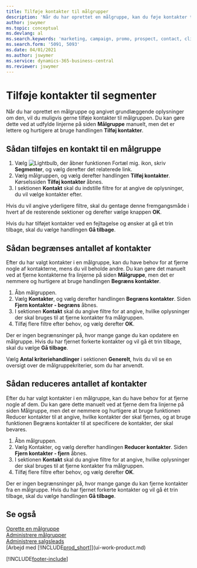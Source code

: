 ```yaml
---
title: Tilføje kontakter til målgrupper
description: 'Når du har oprettet en målgruppe, kan du føje kontakter til målgruppen, f.eks. som en del af en marketingkampagne, der er henvendt til bestemte kunder.'
author: jswymer
ms.topic: conceptual
ms.devlang: al
ms.search.keywords: 'marketing, campaign, promo, prospect, contact, client, customer'
ms.search.form: '5091, 5093'
ms.date: 04/01/2021
ms.author: jswymer
ms.service: dynamics-365-business-central
ms.reviewer: jswymer
---
```

# <a name="adding-contacts-to-segments"></a>Tilføje kontakter til segmenter
Når du har oprettet en målgruppe og angivet grundlæggende oplysninger om den, vil du muligvis gerne tilføje kontakter til målgruppen. Du kan gøre dette ved at udfylde linjerne på siden **Målgruppe** manuelt, men det er lettere og hurtigere at bruge handlingen **Tilføj kontakter**.

## <a name="to-add-a-contact-to-a-segment"></a>Sådan tilføjes en kontakt til en målgruppe
1. Vælg ![Lightbulb, der åbner funktionen Fortæl mig.](media/ui-search/search_small.png "Fortæl mig, hvad du vil foretage dig") ikon, skriv **Segmenter**, og vælg derefter det relaterede link.  
2. Vælg målgruppen, og vælg derefter handlingen **Tilføj kontakter**. Kørselssiden **Tilføj kontakter** åbnes.
3. I sektionen **Kontakt** skal du indstille filtre for at angive de oplysninger, du vil vælge kontakter efter.

Hvis du vil angive yderligere filtre, skal du gentage denne fremgangsmåde i hvert af de resterende sektioner og derefter vælge knappen **OK**.

Hvis du har tilføjet kontakter ved en fejltagelse og ønsker at gå et trin tilbage, skal du vælge handlingen **Gå tilbage**.

## <a name="to-refine-the-number-of-contacts"></a>Sådan begrænses antallet af kontakter
Efter du har valgt kontakter i en målgruppe, kan du have behov for at fjerne nogle af kontakterne, mens du vil beholde andre. Du kan gøre det manuelt ved at fjerne kontakterne fra linjerne på siden **Målgruppe**, men det er nemmere og hurtigere at bruge handlingen **Begræns kontakter**.

1. Åbn målgruppen.
2. Vælg **Kontakter**, og vælg derefter handlingen **Begræns kontakter**. Siden **Fjern kontakter - begræns** åbnes.
3. I sektionen **Kontakt** skal du angive filtre for at angive, hvilke oplysninger der skal bruges til at fjerne kontakter fra målgruppen.
4. Tilføj flere filtre efter behov, og vælg derefter **OK**.

Der er ingen begrænsninger på, hvor mange gange du kan opdatere en målgruppe. Hvis du har fjernet forkerte kontakter og vil gå ét trin tilbage, skal du vælge **Gå tilbage**.

Vælg **Antal kriteriehandlinger** i sektionen **Generelt**, hvis du vil se en oversigt over de målgruppekriterier, som du har anvendt.

## <a name="to-reduce-the-number-of-contacts"></a>Sådan reduceres antallet af kontakter
Efter du har valgt kontakter i en målgruppe, kan du have behov for at fjerne nogle af dem. Du kan gøre dette manuelt ved at fjerne dem fra linjerne på siden Målgruppe, men det er nemmere og hurtigere at bruge funktionen Reducer kontakter til at angive, hvilke kontakter der skal fjernes, og at bruge funktionen Begræns kontakter til at specificere de kontakter, der skal bevares.

1. Åbn målgruppen.
2. Vælg Kontakter, og vælg derefter handlingen **Reducer kontakter**. Siden **Fjern kontakter - fjern** åbnes.
3. I sektionen **Kontakt** skal du angive filtre for at angive, hvilke oplysninger der skal bruges til at fjerne kontakter fra målgruppen.
4. Tilføj flere filtre efter behov, og vælg derefter **OK**.

Der er ingen begrænsninger på, hvor mange gange du kan fjerne kontakter fra en målgruppe. Hvis du har fjernet forkerte kontakter og vil gå ét trin tilbage, skal du vælge handlingen **Gå tilbage**.

## <a name="see-also"></a>Se også
[Oprette en målgruppe](marketing-how-create-segment.md)   
[Administrere målgrupper](marketing-segments.md)  
[Administrere salgsleads](marketing-manage-sales-opportunities.md)  
[Arbejd med [!INCLUDE[prod_short](includes/prod_short.md)]](ui-work-product.md)  


[!INCLUDE[footer-include](includes/footer-banner.md)]
